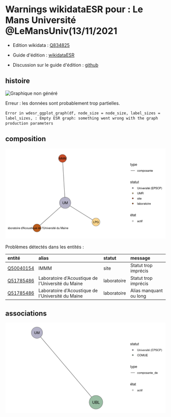 Warnings wikidataESR pour : Le Mans Université @LeMansUniv(13/11/2021
================

- Edition wikidata : [Q834825](https://www.wikidata.org/wiki/Q834825)
- Guide d'édition : [wikidataESR](https://github.com/cpesr/wikidataESR/)

- Discussion sur le guide d'édition : [github](https://github.com/cpesr/wikidataESR/issues)



## histoire 

![Graphique non généré](Q834825-histoire.png) 

 


Erreur : les données sont probablement trop partielles.
```
Error in wdesr_ggplot_graph(df, node_size = node_size, label_sizes = label_sizes, : Empty ESR graph: something went wrong with the graph production parameters

``` 



## composition 

![Graphique non généré](Q834825-composition.png) 

Problèmes détectés dans les entités :

|entité                                               |alias                                             |statut      |message                |
|:----------------------------------------------------|:-------------------------------------------------|:-----------|:----------------------|
|[Q50040154](https://www.wikidata.org/wiki/Q50040154) |IMMM                                              |site        |Statut trop imprécis   |
|[Q51785486](https://www.wikidata.org/wiki/Q51785486) |Laboratoire d'Acoustique de l'Université du Maine |laboratoire |Statut trop imprécis   |
|[Q51785486](https://www.wikidata.org/wiki/Q51785486) |Laboratoire d'Acoustique de l'Université du Maine |laboratoire |Alias manquant ou long |

 



## associations 

![Graphique non généré](Q834825-associations.png) 

 

